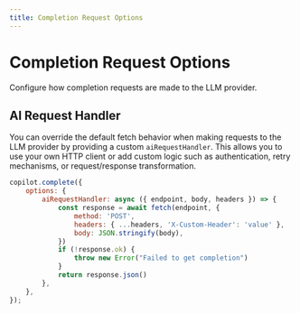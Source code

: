 ```yaml
---
title: Completion Request Options
---
```


# Completion Request Options

Configure how completion requests are made to the LLM provider.

## AI Request Handler

You can override the default fetch behavior when making requests to the LLM provider by providing a custom `aiRequestHandler`. This allows you to use your own HTTP client or add custom logic such as authentication, retry mechanisms, or request/response transformation.

```javascript
copilot.complete({
    options: {
        aiRequestHandler: async ({ endpoint, body, headers }) => {
            const response = await fetch(endpoint, {
                method: 'POST',
                headers: { ...headers, 'X-Custom-Header': 'value' },
                body: JSON.stringify(body),
            })
            if (!response.ok) {
                throw new Error("Failed to get completion")
            }
            return response.json()
        },
    },
});
```
